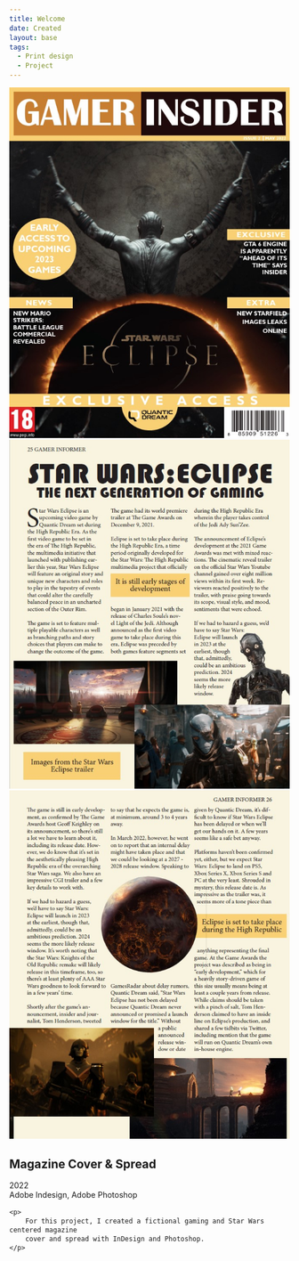 ```yaml
---
title: Welcome
date: Created
layout: base
tags:
  - Print design
  - Project
---
```


<div class="project_images">
    <img src="images/magazine_cover.jpg" alt="magazine_cover">
        <div class="spread">
            <img src="images/magazine_spread_1.jpg" alt="magazine_spread_1">
            <img src="images/magazine_spread_2.jpg" alt="magazine_spread_2">
        </div>
 </div>
 

 <div class="project_bio">
    <h2>Magazine Cover & Spread</h2>
    <p>
    2022
    <br>
    Adobe Indesign, Adobe Photoshop
    </p>

    <p>
        For this project, I created a fictional gaming and Star Wars centered magazine 
        cover and spread with InDesign and Photoshop.
    </p>
</div>
